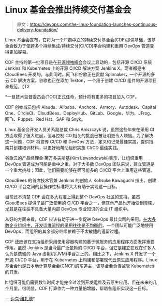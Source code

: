 # Linux 基金会推出持续交付基金会

> 原文：<https://devops.com/the-linux-foundation-launches-continuous-delivery-foundation/>

Linux 基金会宣布，它将为一个厂商中立的持续交付基金会(CDF)提供基础，该基金会致力于使跨多个持续集成/持续交付(CI/CD)平台构建和重用 DevOps 管道变得更加容易。

CDF 主持的第一批项目是在[开源领袖峰会](https://events.linuxfoundation.org/events/open-source-leadership-summit-2019/)会议上启动的，包括开源 CI/CD 系统 Jenkins 和 Kubernetes 上的开源 CI/CD 解决方案 Jenkins X。两者都是由 CloudBees 开发的。与此同时，网飞和谷歌正在贡献 Spinnaker，一个开源的多云 CD 解决方案，谷歌也正在添加 Tekton，一个用于创建 CI/CD 组件的开源项目和规范。【T2

 *一旦技术监督委员会(TOC)正式任命，预计将有更多的项目加入 CDF。

CDF 创始成员包括 Alauda、Alibaba、Anchore、Armory、Autodesk、Capital One、CircleCI、CloudBees、DeployHub、GitLab、Google、华为、JFrog、网飞、Puppet、Red Hat、SAP 和 Snyk。

Linux 基金会开发人员关系副总裁 Chris Aniszczyk 说，虽然这些年来在采用 CI 方面取得了很大进展，但与控制 CD 相关的挑战已被证明更令人烦恼。为了解决这一问题，CDF 将宣传 CI/CD 和 DevOps 方法，定义和记录最佳实践，提供指南并创建培训材料，以更好地帮助组织实施 CI/CD 最佳实践。

谷歌云的产品经理金·莱万多夫斯基(Kim Lewandowski)表示，让组织重用 DevOps 管道成为可能是重中之重。对于大多数 DevOps 团队来说，建立管道是一个重大挑战；因此，他们需要能够在尽可能多的 CI/CD 平台上重用这些管道。

CloudBees 的首席技术官兼 Jenkins 的创始人 Kohsuke Kawaguchi 指出，创建 CI/CD 平台之间的互操作性标准将大大有助于实现这一目标。

目前还不清楚 CDF 会在多大程度上得到整个 DevOps 社区的支持。虽然 CloudBees 提供了最广泛使用的 CI/CD 平台之一，但其他产品也开始受到青睐，尤其是在往往不具备大量内部 DevOps 专业知识的企业 IT 组织中。

从好的方面来看，CDF 应该有助于进一步促进 DevOps 最佳实践的采用。[在大多数企业组织中，开发运维流程的采用往往是不均衡的](https://devops.com/report-identifies-devops-skills-in-highest-demand/)。一个团队可能广泛地使用 DevOps，而组织的其余部分继续依赖于不太敏捷的遗留过程。

CDF 还应该在支持组织采用使用容器构建的基于微服务的应用程序方面发挥重要作用。虽然 Jenkins 是当今最广泛依赖的 CI/CD 平台，但它是建立在现在许多人认为是遗留的 Java 虚拟机(JVM)平台之上的。相比之下，Jenkins X 开发了一个开源 CI/CD 平台，用于在 Kubernetes 上构建和部署现代云原生应用程序。Linux 基金会也是云本地计算基金会(CNCF)的东道主，该基金会负责监管 Kubernetes 的开发。

It 组织可能仍需要数年时间才能完全过渡到开发运维及云原生应用。但在未来的几个月里，很明显，CDF 打算作为一种力量倍增器，帮助各组织实现这一目标。

— [迈克·维扎德](https://devops.com/author/mike-vizard/)*